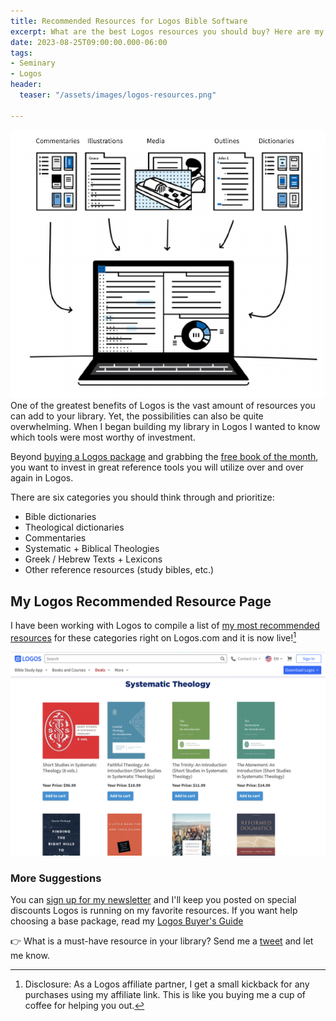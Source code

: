 ```yaml
---
title: Recommended Resources for Logos Bible Software
excerpt: What are the best Logos resources you should buy? Here are my recommendations.
date: 2023-08-25T09:00:00.000-06:00
tags:
- Seminary
- Logos
header:
  teaser: "/assets/images/logos-resources.png"

---
```

![](/assets/images/logos-resources.png)One of the greatest benefits of Logos is the vast amount of resources you can add to your library. Yet, the possibilities can also be quite overwhelming. When I began building my library in Logos I wanted to know which tools were most worthy of investment.

Beyond [buying a Logos package](https://www.nickstapleton.me/logos-buyers-guide/) and grabbing the [free book of the month](https://partner.logosbible.com/click.track?CID=437858&AFID=467957), you want to invest in great reference tools you will utilize over and over again in Logos.

There are six categories you should think through and prioritize:

* Bible dictionaries
* Theological dictionaries
* Commentaries
* Systematic + Biblical Theologies
* Greek / Hebrew Texts + Lexicons
* Other reference resources (study bibles, etc.)

## My Logos Recommended Resource Page
I have been working with Logos to compile a list of [my most recommended resources](https://partner.logosbible.com/click.track?CID=453900&AFID=467957&nonencodedurl=https://www.logos.com/nickstapleton) for these categories right on Logos.com and it is now live![^1]

[![](/assets/images/IMG_0901.jpeg)](https://partner.logosbible.com/click.track?CID=453900&AFID=467957&nonencodedurl=https://www.logos.com/nickstapleton)

[^1]: Disclosure: As a Logos affiliate partner, I get a small kickback for any purchases using my affiliate link. This is like you buying me a cup of coffee for helping you out.

### More Suggestions

You can [sign up for my newsletter](https://nickstapleton.ck.page) and I'll keep you posted on special  discounts Logos is running on my favorite resources. If you want help choosing a base package, read my [Logos Buyer's Guide](https://www.nickstapleton.me/logos-buyers-guide/) 

<script async data-uid="e75da6f296" src="https://nickstapleton.ck.page/e75da6f296/index.js"></script>

👉 What is a must-have resource in your library? Send me a [tweet](http://www.twitter.com/nickstapleton) and let me know.
